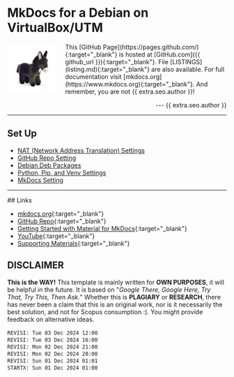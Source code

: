 # MkDocs for a Debian on VirtualBox/UTM

<img src="img/vrtass.jpg" style="float: left; margin: 3px 20px 3px 3px; width: 110px;">
This [GitHub Page](https://pages.github.com/){:target="_blank"} is hosted at [GitHub.com]({{ github_url }}){:target="_blank"}.
File [LISTINGS](listing.md){:target="_blank"} are also available.
For full documentation visit [mkdocs.org](https://www.mkdocs.org){:target="_blank"}.
And remember, you are not {{ extra.seo.author }}!

<p style="text-align: right;">
--- {{ extra.seo.author }}
</p>
<hr>

## Set Up

* [NAT (Network Address Translation) Settings](NAT_settings.md)
* [GitHub Repo Setting](GitHub.md)
* [Debian Deb Packages](Debs.md)
* [Python, Pip, and Venv Settings](Python.md)
* [MkDocs Setting](MkDocs.md)

<hr>
## Links

* [mkdocs.org](https://www.mkdocs.org){:target="_blank"}
* [GitHub Repo](https://github.com/vrtass/tester){:target="_blank"}
* [Getting Started with Material for MkDocs](https://jameswillett.dev/getting-started-with-material-for-mkdocs/){:target="_blank"}
* [YouTube](https://youtu.be/xlABhbnNrfI){:target="_blank"}
* [Supporting Materials](https://github.com/james-willett/material-mkdocs-youtube-2024){:target="_blank"}

## DISCLAIMER
**This is the WAY!** This template is mainly written for **OWN PURPOSES**, it will be helpful in the future.
It is based on "_Google There, Google Here, Try That, Try This, Then Ask._"
Whether this is **PLAGIARY** or **RESEARCH**, 
there has never been a claim that this is an original work, 
nor is it necessarily the best solution, and not for Scopus consumption :).
You might provide feedback on alternative ideas. 

```text
REVISI: Tue 03 Dec 2024 12:00
REVISI: Tue 03 Dec 2024 16:00
REVISI: Mon 02 Dec 2024 21:00
REVISI: Mon 02 Dec 2024 20:00
REVISI: Sun 01 Dec 2024 01:01
STARTX: Sun 01 Dec 2024 01:00

```

